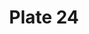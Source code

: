 ---
pid: '24'
an: '6'
title: Plate 24
rev_year: '1798'
_date: 25 février 1798
caption: Chignon en poire, double Bandeau de Jais blanc. Schall de Laine, à Franges.
translation: Pear-shaped bun, double headband of white jet. Woolen shawl with fringes.
student: Emily Cormack
keywords: "[ Bandeau, jais, franges ]"
permalink: /plates/24/
layout: plate-page
---